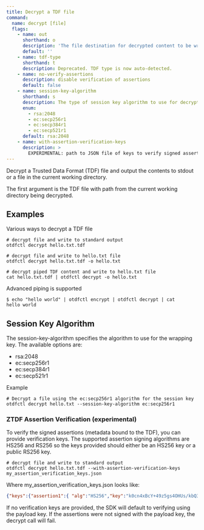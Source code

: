 ```yaml
---
title: Decrypt a TDF file
command:
  name: decrypt [file]
  flags:
    - name: out
      shorthand: o
      description: 'The file destination for decrypted content to be written instead of stdout.'
      default: ''
    - name: tdf-type
      shorthand: t
      description: Deprecated. TDF type is now auto-detected.
    - name: no-verify-assertions
      description: disable verification of assertions
      default: false
    - name: session-key-algorithm
      shorthand: s
      description: The type of session key algorithm to use for decryption
      enum:
        - rsa:2048
        - ec:secp256r1
        - ec:secp384r1
        - ec:secp521r1
      default: rsa:2048
    - name: with-assertion-verification-keys
      description: >
        EXPERIMENTAL: path to JSON file of keys to verify signed assertions. See examples for more information.
---
```


Decrypt a Trusted Data Format (TDF) file and output the contents to stdout or a file in the current working directory.

The first argument is the TDF file with path from the current working directory being decrypted.

## Examples

Various ways to decrypt a TDF file

```shell
# decrypt file and write to standard output
otdfctl decrypt hello.txt.tdf

# decrypt file and write to hello.txt file
otdfctl decrypt hello.txt.tdf -o hello.txt

# decrypt piped TDF content and write to hello.txt file
cat hello.txt.tdf | otdfctl decrypt -o hello.txt
```

Advanced piping is supported

```shell
$ echo "hello world" | otdfctl encrypt | otdfctl decrypt | cat
hello world
```

## Session Key Algorithm
The session-key-algorithm specifies the algorithm to use for the wrapping key. The available options are:
- rsa:2048
- ec:secp256r1
- ec:secp384r1
- ec:secp521r1

Example
```shell
# Decrypt a file using the ec:secp256r1 algorithm for the session key
otdfctl decrypt hello.txt --session-key-algorithm ec:secp256r1
```

### ZTDF Assertion Verification (experimental)

To verify the signed assertions (metadata bound to the TDF), you can provide verification keys. The supported assertion signing algorithms are HS256 and RS256 so the keys provided should either be an HS256 key or a public RS256 key.
```shell
# decrypt file and write to standard output
otdfctl decrypt hello.txt.tdf --with-assertion-verification-keys my_assertion_verification_keys.json
```
Where my_assertion_verification_keys.json looks like:
```json
{"keys":{"assertion1":{ "alg":"HS256","key":"k0cn4xBcY+49z5gs4OHUs/kbQ3/T8p+uUW9pIQ/9aqE="},"assertion2":{ "alg":"RS256","key":"-----BEGIN PUBLIC KEY-----\nMIIBIjANBgkqhkiG9w0BAQEFAAOCAQ8AMIIBCgKCAQEAmr0wRsdXN0O9NiltxoGy\nC6ZYwHbdiPVzvOnm9ven5g7Fpm3HOmygdi021WX1OlSua+OSrXGPjM2xbY3LTrFH\nQXQEITjraXQRp5vlKDbBnOrtjYDaKazBXgTYVdelE4AIAuQaGoTudMasHBGiLPEW\niTL4ySec0NzHn2s72Q4hn5/KJpIJOGqj0SlNViufdNylkjrJ3apoYFv1Mhwi3EF/\niFZQ5encDDJmcG/UYF3msbuHRzArJJQ733BNRvicWF/nqixKxprvm8Ts8a54tr8N\nZ7cEu1u5G6AY/pZFGk4ml8q3v5o1ja7xw2dgpJlS8Tl88tUzs+7GG8Ib8n7mHqeP\nTQIDAQAB\n-----END PUBLIC KEY-----\n"}}}
```
If no verification keys are provided, the SDK will default to verifying using the payload key. If the assertions were not signed with the payload key, the decrypt call will fail.
